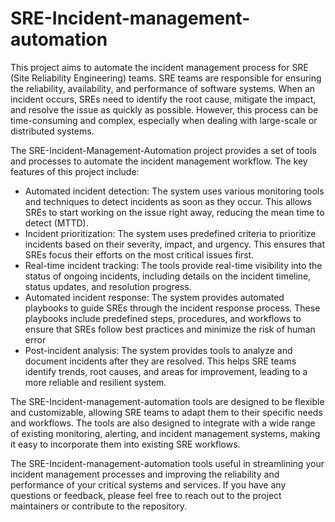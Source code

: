 # SRE-Incident-management-automation

This project aims to automate the incident management process for SRE (Site Reliability Engineering) teams. SRE teams are responsible for ensuring the reliability, availability, and performance of software systems. When an incident occurs, SREs need to identify the root cause, mitigate the impact, and resolve the issue as quickly as possible. However, this process can be time-consuming and complex, especially when dealing with large-scale or distributed systems.

The SRE-Incident-Management-Automation project provides a set of tools and processes to automate the incident management workflow. The key features of this project include:

* Automated incident detection: The system uses various monitoring tools and techniques to detect incidents as soon as they occur. This allows SREs to start working on the issue right away, reducing the mean time to detect (MTTD).
* Incident prioritization: The system uses predefined criteria to prioritize incidents based on their severity, impact, and urgency. This ensures that SREs focus their efforts on the most critical issues first.
* Real-time incident tracking: The tools provide real-time visibility into the status of ongoing incidents, including details on the incident timeline, status updates, and resolution progress.
* Automated incident response: The system provides automated playbooks to guide SREs through the incident response process. These playbooks include predefined steps, procedures, and workflows to ensure that SREs follow best practices and minimize the risk of human error
* Post-incident analysis: The system provides tools to analyze and document incidents after they are resolved. This helps SRE teams identify trends, root causes, and areas for improvement, leading to a more reliable and resilient system.


The SRE-Incident-management-automation tools are designed to be flexible and customizable, allowing SRE teams to adapt them to their specific needs and workflows. The tools are also designed to integrate with a wide range of existing monitoring, alerting, and incident management systems, making it easy to incorporate them into existing SRE workflows.

The SRE-Incident-management-automation tools useful in streamlining your incident management processes and improving the reliability and performance of your critical systems and services. If you have any questions or feedback, please feel free to reach out to the project maintainers or contribute to the repository.
